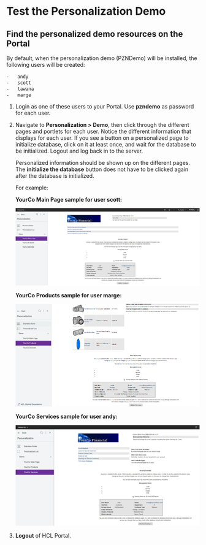 # Test the Personalization Demo

## Find the personalized demo resources on the Portal

By default, when the personalization demo (PZNDemo) will be installed, the following users will be created:  

    -   andy  
    -   scott
    -   tawana
    -   marge 

1. Login as one of these users to your Portal. Use **pzndemo** as password for each user.  
2. Navigate to **Personalization > Demo**, then click through the different pages and portlets for each user. Notice the different information that displays for each user. If you see a button on a personalized page to initialize database, click on it at least once, and wait for the database to be initialized.
Logout and log back in to the server.

    Personalized information should be shown up on the different pages.
    The **initialize the database** button does not have to be clicked again after the database is initialized.

    For example:
  
    **YourCo Main Page sample for user scott:**  

    ![main page sample](./images/scott_YourCo_mainpage_sample.png)

    **YourCo Products sample for user marge:**  

    ![products sample](./images/marge_YourCo_Products_sample.png)

    **YourCo Services sample for user andy:**  

    ![services sample](./images/andy_YourCo_services_sample.png)

3. **Logout** of HCL Portal.
